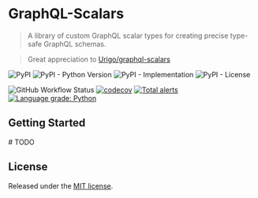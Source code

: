 # GraphQL-Scalars

> A library of custom GraphQL scalar types for creating precise type-safe GraphQL schemas.

> Great appreciation to [Urigo/graphql-scalars](https://github.com/Urigo/graphql-scalars)

![PyPI](https://img.shields.io/pypi/v/graphql-scalars)
![PyPI - Python Version](https://img.shields.io/pypi/pyversions/graphql-scalars)
![PyPI - Implementation](https://img.shields.io/pypi/implementation/graphql-scalars)
![PyPI - License](https://img.shields.io/pypi/l/graphql-scalars)

![GitHub Workflow Status](https://img.shields.io/github/workflow/status/ATyped/graphql-scalars/post-commit)
[![codecov](https://codecov.io/gh/ATyped/graphql-scalars/branch/master/graph/badge.svg?token=BKHR0I84GK)](https://codecov.io/gh/ATyped/graphql-scalars)
[![Total alerts](https://img.shields.io/lgtm/alerts/g/ATyped/graphql-scalars.svg?logo=lgtm&logoWidth=18)](https://lgtm.com/projects/g/ATyped/graphql-scalars/alerts/)
[![Language grade: Python](https://img.shields.io/lgtm/grade/python/g/ATyped/graphql-scalars.svg?logo=lgtm&logoWidth=18)](https://lgtm.com/projects/g/ATyped/graphql-scalars/context:python)

## Getting Started

\# TODO

## License

Released under the [MIT license](./LICENSE).
